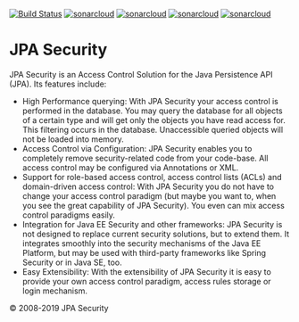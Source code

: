 [![Build Status](https://travis-ci.com/ArneLimburg/jpasecurity.svg?branch=master)](https://travis-ci.com/ArneLimburg/jpasecurity) [![sonarcloud](https://sonarcloud.io/api/project_badges/measure?project=org.jpasecurity%3Ajpasecurity&metric=security_rating)](https://sonarcloud.io/dashboard?id=org.jpasecurity%3Ajpasecurity) [![sonarcloud](https://sonarcloud.io/api/project_badges/measure?project=org.jpasecurity%3Ajpasecurity&metric=vulnerabilities)](https://sonarcloud.io/dashboard?id=org.jpasecurity%3Ajpasecurity) [![sonarcloud](https://sonarcloud.io/api/project_badges/measure?project=org.jpasecurity%3Ajpasecurity&metric=bugs)](https://sonarcloud.io/dashboard?id=org.jpasecurity%3Ajpasecurity) [![sonarcloud](https://sonarcloud.io/api/project_badges/measure?project=org.jpasecurity%3Ajpasecurity&metric=coverage)](https://sonarcloud.io/dashboard?id=org.jpasecurity%3Ajpasecurity)

# JPA Security
JPA Security is an Access Control Solution for the Java Persistence API (JPA). Its features include:

* High Performance querying: With JPA Security your access control is performed in the database. You may query the database for all objects of a certain type and will get only the objects you have read access for. This filtering occurs in the database. Unaccessible queried objects will not be loaded into memory.
* Access Control via Configuration: JPA Security enables you to completely remove security-related code from your code-base. All access control may be configured via Annotations or XML.
* Support for role-based access control, access control lists (ACLs) and domain-driven access control: With JPA Security you do not have to change your access control paradigm (but maybe you want to, when you see the great capability of JPA Security). You even can mix access control paradigms easily.
* Integration for Java EE Security and other frameworks: JPA Security is not designed to replace current security solutions, but to extend them. It integrates smoothly into the security mechanisms of the Java EE Platform, but may be used with third-party frameworks like Spring Security or in Java SE, too.
* Easy Extensibility: With the extensibility of JPA Security it is easy to provide your own access control paradigm, access rules storage or login mechanism.


© 2008-2019 JPA Security
